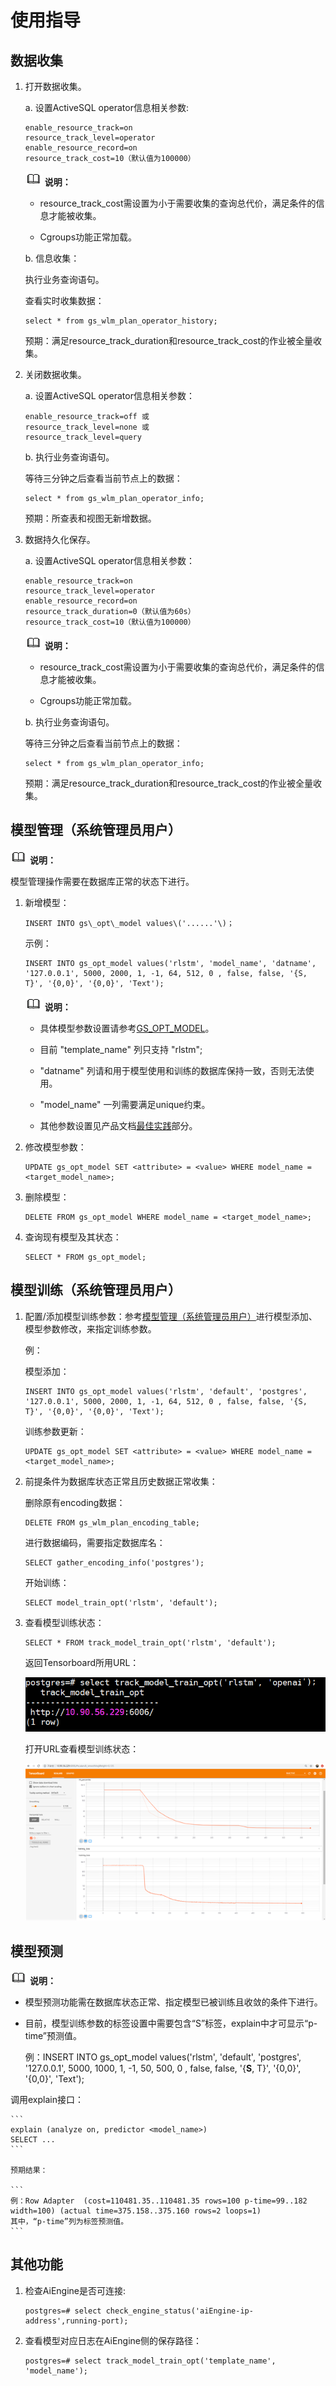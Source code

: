# 使用指导<a name="ZH-CN_TOPIC_0243595906"></a>

## 数据收集<a name="section5640724113415"></a>

1.  打开数据收集。

      a. 设置ActiveSQL operator信息相关参数:

      ```
      enable_resource_track=on
      resource_track_level=operator
      enable_resource_record=on
      resource_track_cost=10（默认值为100000）
      ```

      ![](public_sys-resources/icon-note.gif) **说明：** 

      -   resource\_track\_cost需设置为小于需要收集的查询总代价，满足条件的信息才能被收集。  

      -   Cgroups功能正常加载。  

      b. 信息收集：

      执行业务查询语句。

      查看实时收集数据：

      ```
      select * from gs_wlm_plan_operator_history;
      ```

      预期：满足resource\_track\_duration和resource\_track\_cost的作业被全量收集。

2.  关闭数据收集。

      a. 设置ActiveSQL operator信息相关参数：

      ```
      enable_resource_track=off 或
      resource_track_level=none 或
      resource_track_level=query
      ```

      b. 执行业务查询语句。

      等待三分钟之后查看当前节点上的数据：

      ```
      select * from gs_wlm_plan_operator_info;
      ```

      预期：所查表和视图无新增数据。

3.  数据持久化保存。

      a. 设置ActiveSQL operator信息相关参数：

      ```
      enable_resource_track=on
      resource_track_level=operator
      enable_resource_record=on
      resource_track_duration=0（默认值为60s）
      resource_track_cost=10（默认值为100000）
      ```

      ![](public_sys-resources/icon-note.gif) **说明：** 

      -   resource\_track\_cost需设置为小于需要收集的查询总代价，满足条件的信息才能被收集。 
       
      -   Cgroups功能正常加载。  

      b. 执行业务查询语句。

      等待三分钟之后查看当前节点上的数据：

      ```
      select * from gs_wlm_plan_operator_info;
      ```

      预期：满足resource\_track\_duration和resource\_track\_cost的作业被全量收集。



## 模型管理（系统管理员用户）<a name="section664217249345"></a>

 ![](public_sys-resources/icon-note.gif) **说明：**  

 模型管理操作需要在数据库正常的状态下进行。  

1.  新增模型：

      ```
      INSERT INTO gs\_opt\_model values\('......'\)；
      ```

      示例：

      ```
      INSERT INTO gs_opt_model values('rlstm', 'model_name', 'datname', '127.0.0.1', 5000, 2000, 1, -1, 64, 512, 0 , false, false, '{S, T}', '{0,0}', '{0,0}', 'Text');
      ```

      ![](public_sys-resources/icon-note.gif) **说明：** 

      -   具体模型参数设置请参考[GS\_OPT\_MODEL](GS_OPT_MODEL.md)。 

      -   目前 "template\_name" 列只支持 "rlstm"; 

      -   "datname" 列请和用于模型使用和训练的数据库保持一致，否则无法使用。

      -   "model\_name" 一列需要满足unique约束。  

      -   其他参数设置见产品文档[最佳实践](最佳实践.md)部分。  

2.  修改模型参数：

      ```
      UPDATE gs_opt_model SET <attribute> = <value> WHERE model_name = <target_model_name>;
      ```

3.  删除模型：

      ```
      DELETE FROM gs_opt_model WHERE model_name = <target_model_name>;
      ```

4.  查询现有模型及其状态：

      ```
      SELECT * FROM gs_opt_model;
      ```


## 模型训练（系统管理员用户）<a name="section1221993514546"></a>

1.  配置/添加模型训练参数：参考[模型管理（系统管理员用户）](#section664217249345)进行模型添加、模型参数修改，来指定训练参数。

    例：

    模型添加：

    ```
    INSERT INTO gs_opt_model values('rlstm', 'default', 'postgres', '127.0.0.1', 5000, 2000, 1, -1, 64, 512, 0 , false, false, '{S, T}', '{0,0}', '{0,0}', 'Text');
    ```

    训练参数更新：

    ```
    UPDATE gs_opt_model SET <attribute> = <value> WHERE model_name = <target_model_name>;
    ```

2.  前提条件为数据库状态正常且历史数据正常收集：

    删除原有encoding数据：

    ```
    DELETE FROM gs_wlm_plan_encoding_table;
    ```

    进行数据编码，需要指定数据库名：

    ```
    SELECT gather_encoding_info('postgres');
    ```

    开始训练：

    ```
    SELECT model_train_opt('rlstm', 'default');
    ```

3.  查看模型训练状态：

    ```
    SELECT * FROM track_model_train_opt('rlstm', 'default');
    ```

    返回Tensorboard所用URL：

    ![](figures/url.png)

    打开URL查看模型训练状态：

    ![](figures/zh-cn_image_0243595915.png)


## 模型预测<a name="section206481548113611"></a>

![](public_sys-resources/icon-note.gif) **说明：**

-   模型预测功能需在数据库状态正常、指定模型已被训练且收敛的条件下进行。  

-   目前，模型训练参数的标签设置中需要包含“S”标签，explain中才可显示“p-time”预测值。  

    例：INSERT INTO gs\_opt\_model values\('rlstm', 'default', 'postgres', '127.0.0.1', 5000, 1000, 1, -1, 50, 500, 0 , false, false, '\{**S**, T\}', '\{0,0\}', '\{0,0\}', 'Text'\);  

调用explain接口：

    ```
    explain (analyze on, predictor <model_name>)
    SELECT ...
    ```

    预期结果：

    ```
    例：Row Adapter  (cost=110481.35..110481.35 rows=100 p-time=99..182 width=100) (actual time=375.158..375.160 rows=2 loops=1)
    其中，“p-time”列为标签预测值。
    ```


## 其他功能<a name="section1492429198"></a>

1.  检查AiEngine是否可连接:

    ```
    postgres=# select check_engine_status('aiEngine-ip-address',running-port);
    ```

2.  查看模型对应日志在AiEngine侧的保存路径：

    ```
    postgres=# select track_model_train_opt('template_name', 'model_name');
    ```


